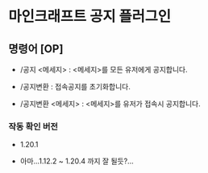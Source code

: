 # 마인크래프트 공지 플러그인


## 명령어 [OP]


  + /공지 <메세지> : <메세지>를 모든 유저에게 공지합니다.


  + /공지변환 : 접속공지를 초기화합니다.


  + /공지변환 <메세지> : <메세지>를 유저가 접속시 공지합니다.

### 작동 확인 버전
  + 1.20.1


  + 아마...1.12.2 ~ 1.20.4 까지 잘 될듯?...
